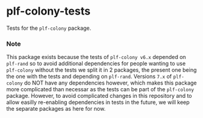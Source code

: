# plf-colony-tests

Tests for the `plf-colony` package.

### Note

This package exists because the tests of `plf-colony v6.x` depended on `plf-rand` so to avoid additional dependencies for people wanting to use `plf-colony` without the tests we split it in 2 packages, the present one being the one with the tests and depending on `plf-rand`.
Versions `7.x` of `plf-colony` do NOT have any dependencies however, which makes this package more complicated than necessar as the tests can be part of the `plf-colony` package.
However, to avoid complicated changes in this repository and to allow easilly re-enabling dependencies in tests in the future, we will keep the separate packages as here for now.

